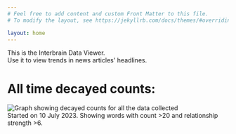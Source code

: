 ```yaml
---
# Feel free to add content and custom Front Matter to this file.
# To modify the layout, see https://jekyllrb.com/docs/themes/#overriding-theme-defaults

layout: home
---
```

This is the Interbrain Data Viewer.  
Use it to view trends in news articles' headlines.

# All time decayed counts:
![Graph showing decayed counts for all the data collected](/assets/images/decayed.png)  
Started on 10 July 2023. Showing words with count >20 and relationship strength >6.